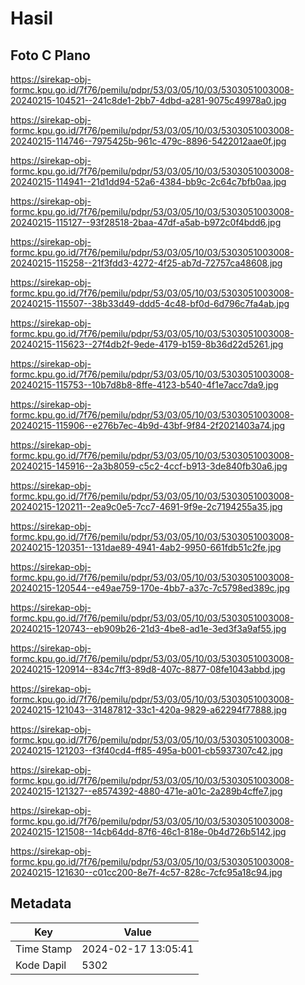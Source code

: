 # Hasil

## Foto C Plano

https://sirekap-obj-formc.kpu.go.id/7f76/pemilu/pdpr/53/03/05/10/03/5303051003008-20240215-104521--241c8de1-2bb7-4dbd-a281-9075c49978a0.jpg

https://sirekap-obj-formc.kpu.go.id/7f76/pemilu/pdpr/53/03/05/10/03/5303051003008-20240215-114746--7975425b-961c-479c-8896-5422012aae0f.jpg

https://sirekap-obj-formc.kpu.go.id/7f76/pemilu/pdpr/53/03/05/10/03/5303051003008-20240215-114941--21d1dd94-52a6-4384-bb9c-2c64c7bfb0aa.jpg

https://sirekap-obj-formc.kpu.go.id/7f76/pemilu/pdpr/53/03/05/10/03/5303051003008-20240215-115127--93f28518-2baa-47df-a5ab-b972c0f4bdd6.jpg

https://sirekap-obj-formc.kpu.go.id/7f76/pemilu/pdpr/53/03/05/10/03/5303051003008-20240215-115258--21f3fdd3-4272-4f25-ab7d-72757ca48608.jpg

https://sirekap-obj-formc.kpu.go.id/7f76/pemilu/pdpr/53/03/05/10/03/5303051003008-20240215-115507--38b33d49-ddd5-4c48-bf0d-6d796c7fa4ab.jpg

https://sirekap-obj-formc.kpu.go.id/7f76/pemilu/pdpr/53/03/05/10/03/5303051003008-20240215-115623--27f4db2f-9ede-4179-b159-8b36d22d5261.jpg

https://sirekap-obj-formc.kpu.go.id/7f76/pemilu/pdpr/53/03/05/10/03/5303051003008-20240215-115753--10b7d8b8-8ffe-4123-b540-4f1e7acc7da9.jpg

https://sirekap-obj-formc.kpu.go.id/7f76/pemilu/pdpr/53/03/05/10/03/5303051003008-20240215-115906--e276b7ec-4b9d-43bf-9f84-2f2021403a74.jpg

https://sirekap-obj-formc.kpu.go.id/7f76/pemilu/pdpr/53/03/05/10/03/5303051003008-20240215-145916--2a3b8059-c5c2-4ccf-b913-3de840fb30a6.jpg

https://sirekap-obj-formc.kpu.go.id/7f76/pemilu/pdpr/53/03/05/10/03/5303051003008-20240215-120211--2ea9c0e5-7cc7-4691-9f9e-2c7194255a35.jpg

https://sirekap-obj-formc.kpu.go.id/7f76/pemilu/pdpr/53/03/05/10/03/5303051003008-20240215-120351--131dae89-4941-4ab2-9950-661fdb51c2fe.jpg

https://sirekap-obj-formc.kpu.go.id/7f76/pemilu/pdpr/53/03/05/10/03/5303051003008-20240215-120544--e49ae759-170e-4bb7-a37c-7c5798ed389c.jpg

https://sirekap-obj-formc.kpu.go.id/7f76/pemilu/pdpr/53/03/05/10/03/5303051003008-20240215-120743--eb909b26-21d3-4be8-ad1e-3ed3f3a9af55.jpg

https://sirekap-obj-formc.kpu.go.id/7f76/pemilu/pdpr/53/03/05/10/03/5303051003008-20240215-120914--834c7ff3-89d8-407c-8877-08fe1043abbd.jpg

https://sirekap-obj-formc.kpu.go.id/7f76/pemilu/pdpr/53/03/05/10/03/5303051003008-20240215-121043--31487812-33c1-420a-9829-a62294f77888.jpg

https://sirekap-obj-formc.kpu.go.id/7f76/pemilu/pdpr/53/03/05/10/03/5303051003008-20240215-121203--f3f40cd4-ff85-495a-b001-cb5937307c42.jpg

https://sirekap-obj-formc.kpu.go.id/7f76/pemilu/pdpr/53/03/05/10/03/5303051003008-20240215-121327--e8574392-4880-471e-a01c-2a289b4cffe7.jpg

https://sirekap-obj-formc.kpu.go.id/7f76/pemilu/pdpr/53/03/05/10/03/5303051003008-20240215-121508--14cb64dd-87f6-46c1-818e-0b4d726b5142.jpg

https://sirekap-obj-formc.kpu.go.id/7f76/pemilu/pdpr/53/03/05/10/03/5303051003008-20240215-121630--c01cc200-8e7f-4c57-828c-7cfc95a18c94.jpg


## Metadata

| Key        | Value               |
| ---------- | ------------------- |
| Time Stamp | 2024-02-17 13:05:41 |
| Kode Dapil | 5302                |



